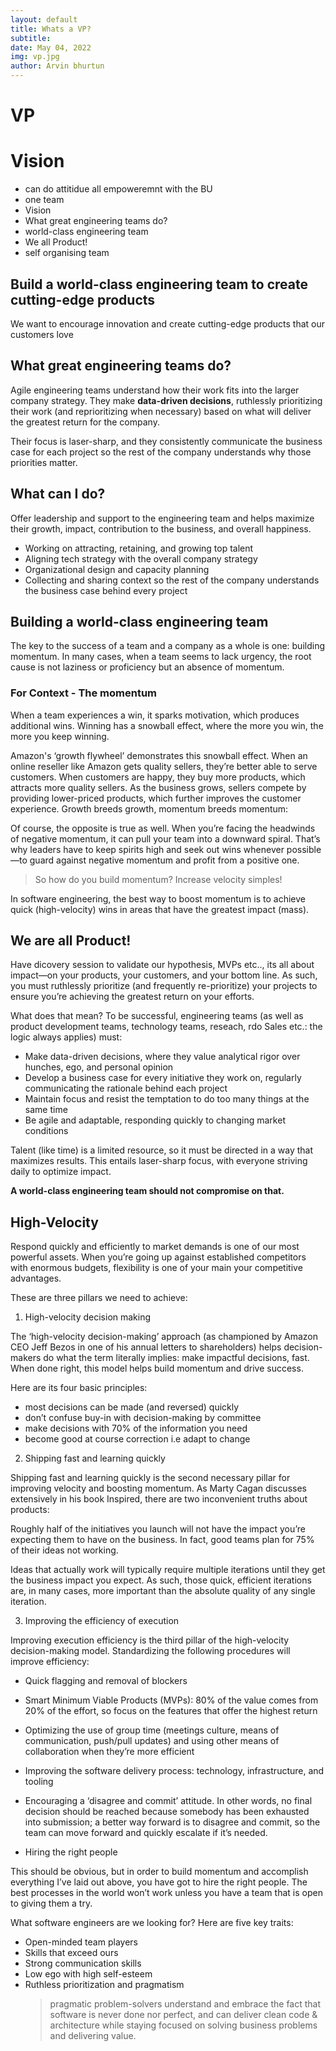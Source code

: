 ```yaml
---
layout: default
title: Whats a VP?
subtitle:
date: May 04, 2022
img: vp.jpg
author: Arvin bhurtun
---
```


# VP

# Vision

- can do attitidue all empoweremnt with the BU
- one team 
- Vision
- What great engineering teams do?
- world-class engineering team
- We all Product!
- self organising team 


## Build a world-class engineering team to create cutting-edge products

We want to encourage innovation and create cutting-edge products that our customers love

## What great engineering teams do?

Agile engineering teams understand how their work fits into the larger company strategy. They make **data-driven decisions**, ruthlessly prioritizing their work (and reprioritizing when necessary) based on what will deliver the greatest return for the company.

Their focus is laser-sharp, and they consistently communicate the business case for each project so the rest of the company understands why those priorities matter.

## What can I do?

Offer leadership and support to the engineering team and helps maximize their growth, impact, contribution to the business, and overall happiness.


- Working on attracting, retaining, and growing top talent
- Aligning tech strategy with the overall company strategy
- Organizational design and capacity planning
- Collecting and sharing context so the rest of the company understands the business case behind every project


## Building a world-class engineering team

The key to the success of a team and a company as a whole is one: building momentum. In many cases, when a team seems to lack urgency, the root cause is not laziness or proficiency but an absence of momentum.

### For Context - The momentum

When a team experiences a win, it sparks motivation, which produces additional wins. Winning has a snowball effect, where the more you win, the more you keep winning.

Amazon's ‘growth flywheel’ demonstrates this snowball effect. When an online reseller like Amazon gets quality sellers, they’re better able to serve customers. When customers are happy, they buy more products, which attracts more quality sellers. As the business grows, sellers compete by providing lower-priced products, which further improves the customer experience. Growth breeds growth, momentum breeds momentum:


Of course, the opposite is true as well. When you’re facing the headwinds of negative momentum, it can pull your team into a downward spiral. That’s why leaders have to keep spirits high and seek out wins whenever possible—to guard against negative momentum and profit from a positive one.

> So how do you build momentum? Increase velocity simples! 

In software engineering, the best way to boost momentum is to achieve quick (high-velocity) wins in areas that have the greatest impact (mass).


## We are all Product!

Have dicovery session to validate our hypothesis, MVPs etc.., its all about impact—on your products, your customers, and your bottom line. As such, you must ruthlessly prioritize (and frequently re-prioritize) your projects to ensure you’re achieving the greatest return on your efforts.

What does that mean? To be successful, engineering teams (as well as product development teams, technology teams, reseach, rdo Sales etc.: the logic always applies) must:

- Make data-driven decisions, where they value analytical rigor over hunches, ego, and personal opinion
- Develop a business case for every initiative they work on, regularly communicating the rationale behind each project
- Maintain focus and resist the temptation to do too many things at the same time
- Be agile and adaptable, responding quickly to changing market conditions


Talent (like time) is a limited resource, so it must be directed in a way that maximizes results. This entails laser-sharp focus, with everyone striving daily to optimize impact.

**A world-class engineering team should not compromise on that.**

## High-Velocity

Respond quickly and efficiently to market demands is one of our most powerful assets. When you’re going up against established competitors with enormous budgets, flexibility is one of your main your competitive advantages. 

These are three pillars we need to achieve:


1. High-velocity decision making

The ‘high-velocity decision-making’ approach (as championed by Amazon CEO Jeff Bezos in one of his annual letters to shareholders) helps decision-makers do what the term literally implies: make impactful decisions, fast. When done right, this model helps build momentum and drive success.

Here are its four basic principles:

- most decisions can be made (and reversed) quickly
- don’t confuse buy-in with decision-making by committee
- make decisions with 70% of the information you need
- become good at course correction i.e adapt to change


2. Shipping fast and learning quickly

Shipping fast and learning quickly is the second necessary pillar for improving velocity and boosting momentum. As Marty Cagan discusses extensively in his book Inspired, there are two inconvenient truths about products:

Roughly half of the initiatives you launch will not have the impact you’re expecting them to have on the business. In fact, good teams plan for 75% of their ideas not working.

Ideas that actually work will typically require multiple iterations until they get the business impact you expect. As such, those quick, efficient iterations are, in many cases, more important than the absolute quality of any single iteration.


3. Improving the efficiency of execution

Improving execution efficiency is the third pillar of the high-velocity decision-making model. Standardizing the following procedures will improve efficiency:

- Quick flagging and removal of blockers

- Smart Minimum Viable Products (MVPs): 80% of the value comes from 20% of the effort, so focus on the features that offer the highest return

- Optimizing the use of group time (meetings culture, means of communication, push/pull updates) and using other means of collaboration when they’re more efficient

- Improving the software delivery process: technology, infrastructure, and tooling

- Encouraging a ‘disagree and commit’ attitude. In other words, no final decision should be reached because somebody has been exhausted into submission; a better way forward is to disagree and commit, so the team can move forward and quickly escalate if it’s needed.

- Hiring the right people

This should be obvious, but in order to build momentum and accomplish everything I’ve laid out above, you have got to hire the right people. The best processes in the world won’t work unless you have a team that is open to giving them a try.

What software engineers are we looking for? Here are five key traits:

- Open-minded team players
- Skills that exceed ours
- Strong communication skills
- Low ego with high self-esteem
- Ruthless prioritization and pragmatism 
    > pragmatic problem-solvers understand and embrace the fact that software is never done nor perfect, and can deliver clean code & architecture while staying focused on solving business problems and delivering value.